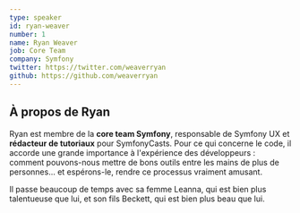 ```yaml
---
type: speaker
id: ryan-weaver
number: 1
name: Ryan Weaver
job: Core Team
company: Symfony
twitter: https://twitter.com/weaverryan
github: https://github.com/weaverryan
---
```


## À propos de Ryan

Ryan est membre de la **core team Symfony**, responsable de Symfony UX et **rédacteur de tutoriaux** pour SymfonyCasts.
Pour ce qui concerne le code, il accorde une grande importance à l'expérience des développeurs : comment pouvons-nous mettre de bons outils entre les mains de plus de personnes... et espérons-le, rendre ce processus vraiment amusant.

Il passe beaucoup de temps avec sa femme Leanna, qui est bien plus talentueuse que lui, et son fils Beckett, qui est bien plus beau que lui.
